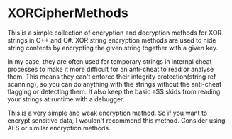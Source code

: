 # XORCipherMethods

This is a simple collection of encryption and decryption methods for XOR strings in C++ and C#. XOR string encryption methods are used to hide string contents by encrypting the given string together with a given key.

In my case, they are often used for temporary strings
in internal cheat processes to make it more difficult for an anti-cheat to read or analyse them. This means they can't enforce their integrity protection(string ref scanning), so you can do anything with the strings without the anti-cheat flagging or detecting them. It also keep the basic a$$ skids from reading your strings at runtime with a debugger.

This is a very simple and weak encryption method. So if you want to encrypt sensitive data, I wouldn't recommend this method. Consider using AES or similar encryption methods.

